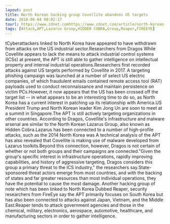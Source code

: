 ```yaml
---
layout: post
title: North Korean hacking group Covellite abandons US targets
date: 2018-06-04 00:02:17
tourl: https://www.zdnet.comhttps://www.zdnet.com/article/north-korean-apt-group-covellite-abandons-us-targets/
tags: [Attack,APT,Lazarus Group,HIDDEN COBRA,Group,Reaper,FIREEYE]
---
```

tCyberattackers linked to North Korea have appeared to have withdrawn from attacks on the US industrial sector.Researchers from Dragos While Covellite appears to lack the means to attack industrial control systems (ICSs) at present, the APT is still able to gather intelligence on intellectual property and internal industrial operations.Researchers first recorded attacks against US targets performed by Covellite in 2017. A targeting phishing campaign was launched at a number of select US electric companies, of which fraudulent emails contained remote access tool (RAT) payloads used to conduct reconnaissance and maintain persistence on victim PCs.However, it now appears that the US has been crossed off the target list -- in what appears to be an interesting time to do so, as North Korea has a current interest in patching up its relationship with America.US President Trump and North Korean leader Kim Jong Un are soon to meet at a summit in Singapore.The APT is still actively targeting organizations in other countries. According to Dragos, Covellite's infrastructure and malware arsenal are similar to the North Korean Lazarus Group, also known as Hidden Cobra.Lazarus has been connected to a number of high-profile attacks, such as the 2014 North Korea was A technical analysis of the APT has also revealed that Covellite is making use of malware developed from Lazarus toolkits.Beyond this connection, however, Dragos is not certain of whether or not both groups and their campaigns are connected."Given the group's specific interest in infrastructure operations, rapidly improving capabilities, and history of aggressive targeting, Dragos considers this group a primary threat to the ICS industry," the researchers say.State-sponsored threat actors emerge from most countries, and with the backing of states and far greater resources than most individual operations, they have the potential to cause the most damage. Another hacking group of note which has been linked to North Korea Dubbed Reaper, security researchers from FireEye say the APT primarily focuses on South Korea but has also been connected to attacks against Japan, Vietnam, and the Middle East.Reaper tends to attack government agencies and those in the chemical, military, electronics, aerospace, automotive, healthcare, and manufacturing sectors in order to gather intelligence.